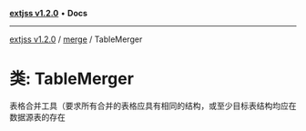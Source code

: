 [**extjss v1.2.0**](../../README.md) • **Docs**

***

[extjss v1.2.0](../../modules.md) / [merge](../README.md) / TableMerger

# 类: TableMerger

表格合并工具（要求所有合并的表格应具有相同的结构，或至少目标表结构均应在数据源表的存在
